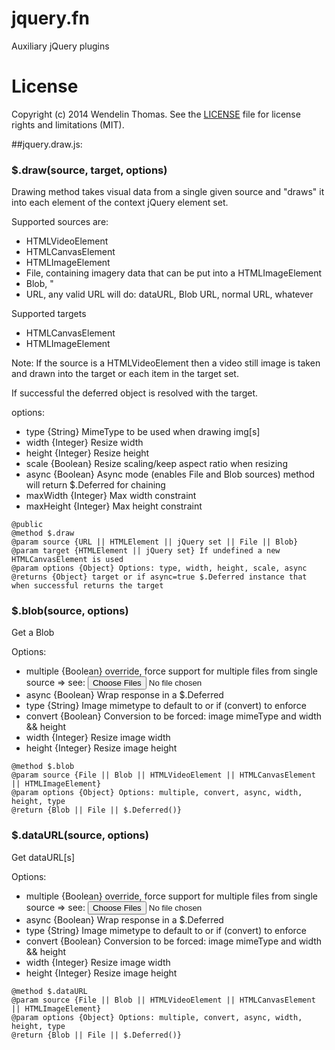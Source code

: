 # jquery.fn
Auxiliary jQuery plugins

# License
Copyright (c) 2014 Wendelin Thomas.
See the [LICENSE](LICENSE.md) file for license rights and limitations (MIT).

##jquery.draw.js:

### $.draw(source, target, options)
Drawing method takes visual data from a single given source and "draws" it into each element
of the context jQuery element set.

Supported sources are:
- HTMLVideoElement
- HTMLCanvasElement
- HTMLImageElement
- File, containing imagery data that can be put into a HTMLImageElement
- Blob, "
- URL, any valid URL will do: dataURL, Blob URL, normal URL, whatever

Supported targets
- HTMLCanvasElement
- HTMLImageElement

Note:
  If the source is a HTMLVideoElement then a video still image is taken and drawn into 
  the target or each item in the target set.

If successful the deferred object is resolved with the target.

options:
- type {String} MimeType to be used when drawing img[s]
- width {Integer} Resize width
- height {Integer} Resize height
- scale {Boolean} Resize scaling/keep aspect ratio when resizing
- async {Boolean} Async mode (enables File and Blob sources) method will return $.Deferred for chaining
- maxWidth {Integer} Max width constraint
- maxHeight {Integer} Max height constraint


```
@public
@method $.draw
@param source {URL || HTMLElement || jQuery set || File || Blob}
@param target {HTMLElement || jQuery set} If undefined a new HTMLCanvasElement is used
@param options {Object} Options: type, width, height, scale, async
@returns {Object} target or if async=true $.Deferred instance that when successful returns the target
```

### $.blob(source, options)
Get a Blob

Options:
- multiple {Boolean} override, force support for multiple files from single source => see: <input type="file" multiple />
- async {Boolean} Wrap response in a $.Deferred
- type {String} Image mimetype to default to or if (convert) to enforce
- convert {Boolean} Conversion to be forced: image mimeType and width && height
- width {Integer} Resize image width
- height {Integer} Resize image height

```
@method $.blob
@param source {File || Blob || HTMLVideoElement || HTMLCanvasElement || HTMLImageElement}
@param options {Object} Options: multiple, convert, async, width, height, type
@return {Blob || File || $.Deferred()}
```


### $.dataURL(source, options)
Get dataURL[s]

Options:
- multiple {Boolean} override, force support for multiple files from single source => see: <input type="file" multiple />
- async {Boolean} Wrap response in a $.Deferred
- type {String} Image mimetype to default to or if (convert) to enforce
- convert {Boolean} Conversion to be forced: image mimeType and width && height
- width {Integer} Resize image width
- height {Integer} Resize image height

```
@method $.dataURL
@param source {File || Blob || HTMLVideoElement || HTMLCanvasElement || HTMLImageElement}
@param options {Object} Options: multiple, convert, async, width, height, type
@return {Blob || File || $.Deferred()}
```

